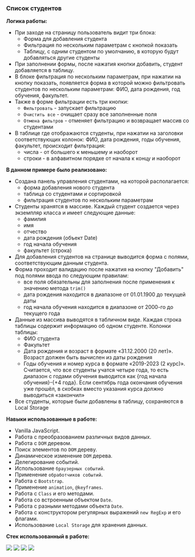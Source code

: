 ### Список студентов

**Логика работы:**

- При заходе на страницу пользователь видит три блока:
  - Форма для добавления студента
  - Фильтрация по нескольким параметрам с кнопкой показать
  - Таблицу, с одним студентом по умолчанию, в которую будут добавляться другие студенты
- При заполнении формы, после нажатия кнопки добавить, студент добавляется в таблицу.
- В блоке фильтрация по нескольким параметрам, при нажатии на кнопку показать,
  появляется форма в которой можно фильтровать студентов по нескольким параметрам: ФИО, дата рождения, год обучения, факультет.
- Также в форме фильтрации есть три кнопки:
  - `Фильтровать` - запускает фильтрацию
  - `Очистить все` - очищает сразу все заполненные поля
  - `Отмена фильтров` - отменяет фильтрацию и возвращает массив со студентами
- В таблице где отображаются студенты, при нажатии на заголовки соответствующих колонок: ФИО, дата рождения, годы обучения, факультет, происходит фильтрация:
  - числа - от большего к меньшему и наоборот
  - строки - в алфавитном порядке от начала к концу и наоборот

**В данном примере было реализовано:**

- Создана панель управления студентами, на которой располагается:
  - форма добавления нового студента
  - таблица со студентами и сортировкой
  - фильтрация студентов по нескольким параметрам
- Студенты хранятся в массиве. Каждый студент создается через экземпляр класса и имеет следующие данные:
  - фамилия
  - имя
  - отчество
  - дата рождения (объект Date)
  - год начала обучения
  - факультет (строка)
- Для добавления студентов на странице выводится форма с полями, соответствующим данным студента.
- Форма проходит валидацию после нажатия на кнопку "Добавить" под полями ввода по следующим правилам:
  - все поля обязательны для заполнения после применения к значению метода `trim()`
  - дата рождения находится в диапазоне от 01.01.1900 до текущей даты
  - год начала обучения находится в диапазоне от 2000-го до текущего года
- Данные из массива выводятся в табличном виде. Каждая строка таблицы содержит информацию об одном студенте. Колонки таблицы:
  - ФИО студента
  - Факультет
  - Дата рождения и возраст в формате «31.12.2000 (20 лет)». Возраст должен быть вычислен из даты рождения
  - Годы обучения и номер курса в формате «2019-2023 (2 курс)». Считается, что все студенты учатся четыре года, то есть диапазон с годами обучения выводится как {год начала обучения}-{+4 года}. Если сентябрь года окончания обучения уже прошёл, в скобках вместо указания курса должно выводиться «закончил»
- Все студенты, которые были добавлены в таблицу, сохраняются в Local Storage

**Навыки использованные в работе:**

- Vanilla JavaScript.
- Работа с преобразованием различных видов данных.
- Работа с `DOM` деревом.
- Поиск элементов по `DOM` дереву.
- Динамическое изменение `DOM` дерева.
- Делегирование событий.
- Использование `браузерных событий`.
- Применение `обработчиков событий`.
- Работа с `Bootstrap`.
- Применение `animation`, `@keyframes`.
- Работа с `Class` и его методами.
- Работа со встроенным объектом `Date`.
- Работа с разными методами объекта `Date`.
- Работа с конструктором регулярных выражений `new RegExp` и его флагами.
- Использование `Local Storage` для хранения данных.

**Стек использованный в работе:**

<img src="https://img.shields.io/badge/JavaScript-F7DF1E?style=for-the-badge&logo=JavaScript&logoColor=black" /> <img src="https://img.shields.io/badge/HTML-E34F26?style=for-the-badge&logo=HTML5&logoColor=white" /> <img src="https://img.shields.io/badge/CSS-2162AE?style=for-the-badge&logo=CSS3&logoColor=white" /> <img src="https://img.shields.io/badge/bootstrap-7952B3?style=for-the-badge&logo=bootstrap&logoColor=white" />
